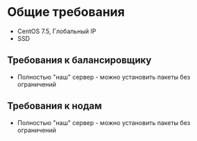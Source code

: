 # Общие требования
- CentOS 7.5, Глобальный IP
- SSD

## Требования к балансировщику
- Полностью "наш" сервер - можно установить пакеты без ограничений

## Требования к нодам
- Полностью "наш" сервер - можно установить пакеты без ограничений
